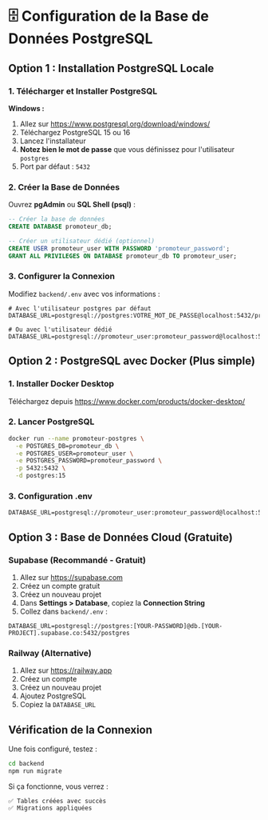 # 🗄️ Configuration de la Base de Données PostgreSQL

## Option 1 : Installation PostgreSQL Locale

### 1. Télécharger et Installer PostgreSQL

**Windows :**
1. Allez sur https://www.postgresql.org/download/windows/
2. Téléchargez PostgreSQL 15 ou 16
3. Lancez l'installateur
4. **Notez bien le mot de passe** que vous définissez pour l'utilisateur `postgres`
5. Port par défaut : `5432`

### 2. Créer la Base de Données

Ouvrez **pgAdmin** ou **SQL Shell (psql)** :

```sql
-- Créer la base de données
CREATE DATABASE promoteur_db;

-- Créer un utilisateur dédié (optionnel)
CREATE USER promoteur_user WITH PASSWORD 'promoteur_password';
GRANT ALL PRIVILEGES ON DATABASE promoteur_db TO promoteur_user;
```

### 3. Configurer la Connexion

Modifiez `backend/.env` avec vos informations :

```env
# Avec l'utilisateur postgres par défaut
DATABASE_URL=postgresql://postgres:VOTRE_MOT_DE_PASSE@localhost:5432/promoteur_db

# Ou avec l'utilisateur dédié
DATABASE_URL=postgresql://promoteur_user:promoteur_password@localhost:5432/promoteur_db
```

## Option 2 : PostgreSQL avec Docker (Plus simple)

### 1. Installer Docker Desktop

Téléchargez depuis https://www.docker.com/products/docker-desktop/

### 2. Lancer PostgreSQL

```bash
docker run --name promoteur-postgres \
  -e POSTGRES_DB=promoteur_db \
  -e POSTGRES_USER=promoteur_user \
  -e POSTGRES_PASSWORD=promoteur_password \
  -p 5432:5432 \
  -d postgres:15
```

### 3. Configuration .env

```env
DATABASE_URL=postgresql://promoteur_user:promoteur_password@localhost:5432/promoteur_db
```

## Option 3 : Base de Données Cloud (Gratuite)

### Supabase (Recommandé - Gratuit)

1. Allez sur https://supabase.com
2. Créez un compte gratuit
3. Créez un nouveau projet
4. Dans **Settings > Database**, copiez la **Connection String**
5. Collez dans `backend/.env` :

```env
DATABASE_URL=postgresql://postgres:[YOUR-PASSWORD]@db.[YOUR-PROJECT].supabase.co:5432/postgres
```

### Railway (Alternative)

1. Allez sur https://railway.app
2. Créez un compte
3. Créez un nouveau projet
4. Ajoutez PostgreSQL
5. Copiez la `DATABASE_URL`

## Vérification de la Connexion

Une fois configuré, testez :

```bash
cd backend
npm run migrate
```

Si ça fonctionne, vous verrez :
```
✅ Tables créées avec succès
✅ Migrations appliquées
```
